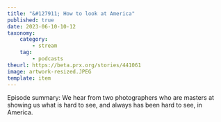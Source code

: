 ```yaml
---
title: "&#127911; How to look at America"
published: true
date: 2023-06-10-10-12
taxonomy:
    category:
        - stream
    tag:
        - podcasts
theurl: https://beta.prx.org/stories/441061
image: artwork-resized.JPEG
template: item
---
```


Episode summary: We hear from two photographers who are masters at showing us what is hard to see, and always has been hard to see, in America.
